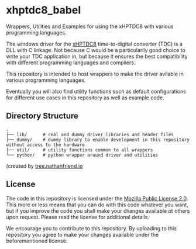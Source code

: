 # xhptdc8_babel
Wrappers, Utilities and Examples for using the xHPTDC8 with various programming languages.

The windows driver for the  [xHPTDC8](https://www.cronologic.de/products/tdcs/xhptdc8-pcie)  time-to-digital converter (TDC) is a DLL with C linkage. Not because C would be a particularily good choice to write your TDC application in, but because it ensures the best compatibility with different programming languages and compilers.

This repository is intended to host wrappers to make the driver avilable in various programming languages. 

Eventually you will also find utility functions such as default configurations for different use cases in this repository as well as example code.

## Directory Structure

    .
    ├── lib/      # real and dummy driver libraries and header files
    ├── dummy/    # dummy library to enable development in this repository without access to the hardware
    ├── util/     # utility functions common to all wrappers
    └── python/   # python wrapper around driver and utilities
(created by [tree.nathanfriend.io](https://tree.nathanfriend.io/?s=(%27options!(%27fancy!true~fullPath!false~trailingSlash!true)~8(%278%27lib09*real-62drivBlibraries-headBfiles56y0*62library.enable%20development%20inDhiCrepositor2without4ccess.the%20hardware570%20*7it2functionCcommon.all3s5python%2F*python34rouAdriver-7ities%27)~version!%271%27)*9%20%23%20-4A.Do%200%2F%202y%203%20wrapper4%20a5%5Cn6dumm7util8source!9%20%20And%20Ber%20Cs%20D%20t%01DCBA987654320.-*)

## License

The code in this repository is licensed under the [Mozilla Public License 2.0](LICENSE). This more or less means that you can do with this code whatever you want, but if you improve the code you shall make your changes available ot others upon request. Please read the license for additional details. 

We encourage you to contribute to this repository. By uploading to this repository you agree to make your changes available under the beforementioned license.
